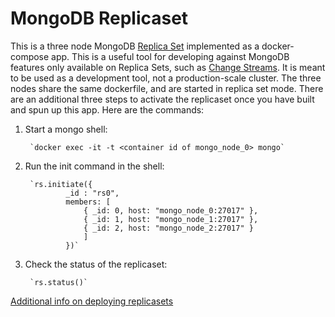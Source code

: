 # MongoDB Replicaset

This is a three node MongoDB [Replica Set](https://docs.mongodb.com/manual/replication/#replication-in-mongodb) implemented as a docker-compose app.
This is a useful tool for developing against MongoDB features only available on Replica Sets, such as [Change Streams](https://docs.mongodb.com/manual/changeStreams/).
It is meant to be used as a development tool, not a production-scale cluster.
The three nodes share the same dockerfile, and are started in replica set mode. There are an additional three steps to activate the replicaset once
you have built and spun up this app. Here are the commands:

1. Start a mongo shell:

        `docker exec -it -t <container id of mongo_node_0> mongo`

2. Run the init command in the shell:
        
        `rs.initiate({
                _id : "rs0",
                members: [
                    { _id: 0, host: "mongo_node_0:27017" },
                    { _id: 1, host: "mongo_node_1:27017" },
                    { _id: 2, host: "mongo_node_2:27017" }
                    ]
                })`

3. Check the status of the replicaset:

        `rs.status()`

[Additional info on deploying replicasets](https://docs.mongodb.com/manual/tutorial/deploy-replica-set/)
